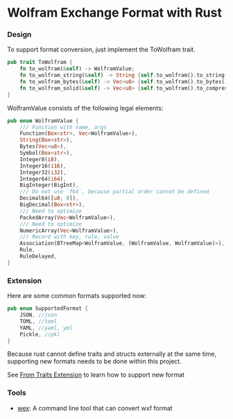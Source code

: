 Wolfram Exchange Format with Rust
=================================

### Design

To support format conversion, just implement the ToWolfram trait.

```rust
pub trait ToWolfram {
    fn to_wolfram(&self) -> WolframValue;
    fn to_wolfram_string(&self) -> String {self.to_wolfram().to_string()}
    fn to_wolfram_bytes(&self) -> Vec<u8> {self.to_wolfram().to_bytes()}
    fn to_wolfram_solid(&self) -> Vec<u8> {self.to_wolfram().to_compressed()}
}
```

WolframValue consists of the following legal elements:

```rust
pub enum WolframValue {
    /// Function with name, args
    Function(Box<str>, Vec<WolframValue>),
    String(Box<str>),
    Bytes(Vec<u8>),
    Symbol(Box<str>),
    Integer8(i8),
    Integer16(i16),
    Integer32(i32),
    Integer64(i64),
    BigInteger(BigInt),
    /// Do not use `f64`, because partial order cannot be defined
    Decimal64([u8; 8]),
    BigDecimal(Box<str>),
    /// Need to optimize
    PackedArray(Vec<WolframValue>),
    /// Need to optimize
    NumericArray(Vec<WolframValue>),
    /// Record with key, rule, value
    Association(BTreeMap<WolframValue, (WolframValue, WolframValue)>),
    Rule,
    RuleDelayed,
}
```


### Extension

Here are some common formats supported now:

```rust
pub enum SupportedFormat {
    JSON, //json
    TOML, //toml
    YAML, //yaml, yml
    Pickle, //pkl
}
```

Because rust cannot define traits and structs externally at the same time, supporting new formats needs to be done within this project.

See [From Traits Extension](https://github.com/GalAster/wolfram-exchange/blob/master/projects/wolfram-lib/src/utils/from_traits_extension.rs) to learn how to support new format

### Tools

- [wex](https://github.com/GalAster/wolfram-exchange-cli): A command line tool that can convert wxf format